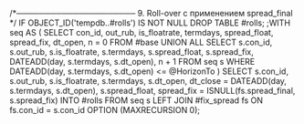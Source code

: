 /*───────────────────── 9. Roll-over с применением spread_final */
IF OBJECT_ID('tempdb..#rolls') IS NOT NULL DROP TABLE #rolls;
;WITH seq AS (
    SELECT con_id, out_rub, is_floatrate, termdays,
           spread_float, spread_fix, dt_open, n = 0
    FROM   #base
    UNION ALL
    SELECT s.con_id, s.out_rub, s.is_floatrate, s.termdays,
           s.spread_float, s.spread_fix, DATEADD(day, s.termdays, s.dt_open), n + 1
    FROM   seq s
    WHERE  DATEADD(day, s.termdays, s.dt_open) <= @HorizonTo
)
SELECT s.con_id, s.out_rub, s.is_floatrate, s.termdays,
       s.dt_open,
       dt_close = DATEADD(day, s.termdays, s.dt_open),
       s.spread_float,
       spread_fix = ISNULL(fs.spread_final, s.spread_fix)
INTO   #rolls
FROM   seq s
LEFT   JOIN #fix_spread fs ON fs.con_id = s.con_id
OPTION (MAXRECURSION 0);
